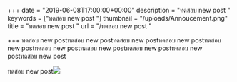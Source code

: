 +++
date = "2019-06-08T17:00:00+00:00"
description = "ทดสอบ  new post "
keywords = ["ทดสอบ  new post "]
thumbnail = "/uploads/Annoucement.png"
title = "ทดสอบ  new post "
url = "/ทดสอบ  new post "

+++
ทดสอบ  new postทดสอบ  new postทดสอบ  new postทดสอบ  new postทดสอบ  new postทดสอบ  new postทดสอบ  new postทดสอบ  new postทดสอบ  new postทดสอบ  new post

ทดสอบ  new post![](/uploads/Annoucement.png)